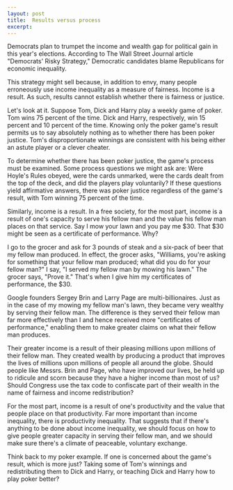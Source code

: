 ```yaml
---
layout: post
title:  Results versus process
excerpt:
---
```












Democrats plan to trumpet the income and wealth gap for political gain in this year's elections. According to The Wall Street Journal article "Democrats' Risky Strategy," Democratic candidates blame Republicans for economic inequality.

This strategy might sell because, in addition to envy, many people erroneously use income inequality as a measure of fairness. Income is a result. As such, results cannot establish whether there is fairness or justice.

Let's look at it. Suppose Tom, Dick and Harry play a weekly game of poker. Tom wins 75 percent of the time. Dick and Harry, respectively, win 15 percent and 10 percent of the time. Knowing only the poker game's result permits us to say absolutely nothing as to whether there has been poker justice. Tom's disproportionate winnings are consistent with his being either an astute player or a clever cheater.

To determine whether there has been poker justice, the game's process must be examined. Some process questions we might ask are: Were Hoyle's Rules obeyed, were the cards unmarked, were the cards dealt from the top of the deck, and did the players play voluntarily? If these questions yield affirmative answers, there was poker justice regardless of the game's result, with Tom winning 75 percent of the time.

Similarly, income is a result. In a free society, for the most part, income is a result of one's capacity to serve his fellow man and the value his fellow man places on that service. Say I mow your lawn and you pay me $30. That $30 might be seen as a certificate of performance. Why?

I go to the grocer and ask for 3 pounds of steak and a six-pack of beer that my fellow man produced. In effect, the grocer asks, "Williams, you're asking for something that your fellow man produced; what did you do for your fellow man?" I say, "I served my fellow man by mowing his lawn." The grocer says, "Prove it." That's when I give him my certificates of performance, the $30.

Google founders Sergey Brin and Larry Page are multi-billionaires. Just as in the case of my mowing my fellow man's lawn, they became very wealthy by serving their fellow man. The difference is they served their fellow man far more effectively than I and hence received more "certificates of performance," enabling them to make greater claims on what their fellow man produces.

Their greater income is a result of their pleasing millions upon millions of their fellow man. They created wealth by producing a product that improves the lives of millions upon millions of people all around the globe. Should people like Messrs. Brin and Page, who have improved our lives, be held up to ridicule and scorn because they have a higher income than most of us? Should Congress use the tax code to confiscate part of their wealth in the name of fairness and income redistribution?

For the most part, income is a result of one's productivity and the value that people place on that productivity. Far more important than income inequality, there is productivity inequality. That suggests that if there's anything to be done about income inequality, we should focus on how to give people greater capacity in serving their fellow man, and we should make sure there's a climate of peaceable, voluntary exchange.

Think back to my poker example. If one is concerned about the game's result, which is more just? Taking some of Tom's winnings and redistributing them to Dick and Harry, or teaching Dick and Harry how to play poker better?


